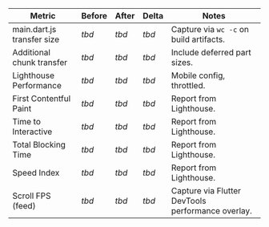 | Metric | Before | After | Delta | Notes |
| --- | --- | --- | --- | --- |
| main.dart.js transfer size | _tbd_ | _tbd_ | _tbd_ | Capture via `wc -c` on build artifacts. |
| Additional chunk transfer | _tbd_ | _tbd_ | _tbd_ | Include deferred part sizes. |
| Lighthouse Performance | _tbd_ | _tbd_ | _tbd_ | Mobile config, throttled. |
| First Contentful Paint | _tbd_ | _tbd_ | _tbd_ | Report from Lighthouse. |
| Time to Interactive | _tbd_ | _tbd_ | _tbd_ | Report from Lighthouse. |
| Total Blocking Time | _tbd_ | _tbd_ | _tbd_ | Report from Lighthouse. |
| Speed Index | _tbd_ | _tbd_ | _tbd_ | Report from Lighthouse. |
| Scroll FPS (feed) | _tbd_ | _tbd_ | _tbd_ | Capture via Flutter DevTools performance overlay. |
